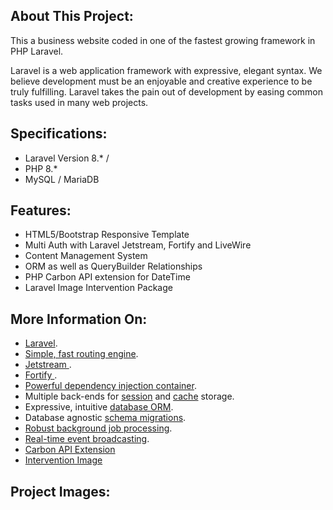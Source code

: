 ## About This Project:

This a business website coded in one of the fastest growing framework in PHP Laravel.

Laravel is a web application framework with expressive, elegant syntax. We believe development must be an enjoyable and creative experience to be truly fulfilling. Laravel takes the pain out of development by easing common tasks used in many web projects.

## Specifications:

- Laravel Version 8.* / 
- PHP 8.* 
- MySQL / MariaDB

## Features:

- HTML5/Bootstrap Responsive Template
- Multi Auth with Laravel Jetstream, Fortify and LiveWire
- Content Management System
- ORM as well as QueryBuilder Relationships
- PHP Carbon API extension for DateTime
- Laravel Image Intervention Package

## More Information On:

- [Laravel](https://laravel.com/). 
- [Simple, fast routing engine](https://laravel.com/docs/routing).
- [Jetstream ](https://jetstream.laravel.com/2.x/introduction.html). 
- [Fortify ](https://laravel.com/docs/8.x/fortify). 
- [Powerful dependency injection container](https://laravel.com/docs/container).
- Multiple back-ends for [session](https://laravel.com/docs/session) and [cache](https://laravel.com/docs/cache) storage.
- Expressive, intuitive [database ORM](https://laravel.com/docs/eloquent).
- Database agnostic [schema migrations](https://laravel.com/docs/migrations).
- [Robust background job processing](https://laravel.com/docs/queues).
- [Real-time event broadcasting](https://laravel.com/docs/broadcasting).
- [Carbon API Extension](https://carbon.nesbot.com/)
- [Intervention Image](http://image.intervention.io/)

## Project Images:


